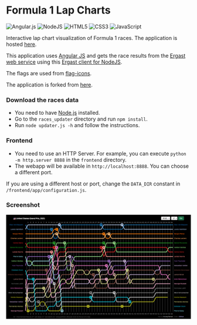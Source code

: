 # Formula 1 Lap Charts

![Angular.js](https://img.shields.io/badge/angular.js-%23E23237.svg?style=for-the-badge&logo=angularjs&logoColor=white)
![NodeJS](https://img.shields.io/badge/node.js-6DA55F?style=for-the-badge&logo=node.js&logoColor=white)
![HTML5](https://img.shields.io/badge/html5-%23E34F26.svg?style=for-the-badge&logo=html5&logoColor=white)
![CSS3](https://img.shields.io/badge/css3-%231572B6.svg?style=for-the-badge&logo=css3&logoColor=white)
![JavaScript](https://img.shields.io/badge/javascript-%23323330.svg?style=for-the-badge&logo=javascript&logoColor=%23F7DF1E)

Interactive lap chart visualization of Formula 1 races.
The application is hosted [here](https://anuragbansal009.github.io/f1-lap-charts/#/).

This application uses [Angular JS](https://angularjs.org/) and gets the race results from the
[Ergast web service](https://ergast.com/mrd/) using this [Ergast client for NodeJS](https://github.com/davidor/ergast-client-nodejs).

The flags are used from [flag-icons](https://github.com/alexsobolenko/flag-icons/).

The application is forked from [here](https://github.com/davidor/formula1-lap-charts).

### Download the races data

* You need to have [Node.js](http://nodejs.org/) installed.
* Go to the `races_updater` directory and run `npm install`.
* Run `node updater.js -h` and follow the instructions.

### Frontend

* You need to use an HTTP Server. For example, you can execute `python -m http.server 8888` in the `frontend` directory.
* The webapp will be available in `http://localhost:8888`. You can choose a different port.

If you are using a different host or port, change the `DATA_DIR` constant in `/frontend/app/configuration.js`.

### Screenshot

![Screenshot](/Screenshot.png)
